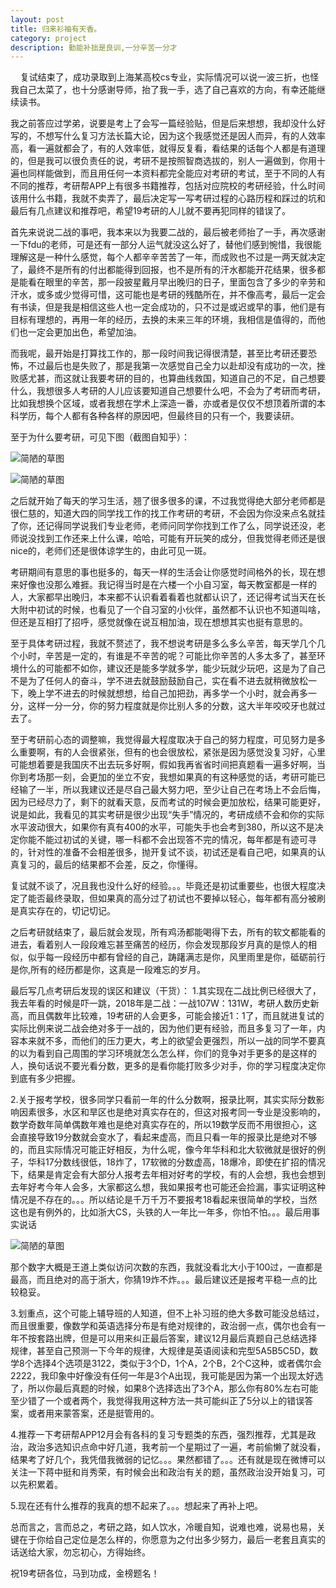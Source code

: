 ```yaml
---
layout: post
title: 归来衫袖有天香。
category: project
description: 勤能补拙是良训,一分辛苦一分才
---
```


   
   复试结束了，成功录取到上海某高校cs专业，实际情况可以说一波三折，也怪我自己太菜了，也十分感谢导师，抬了我一手，选了自己喜欢的方向，有幸还能继续读书。

   我之前答应过学弟，说要是考上了会写一篇经验贴，但是后来想想，我却没什么好写的，不想写什么复习方法长篇大论，因为这个我感觉还是因人而异，有的人效率高，看一遍就都会了，有的人效率低，就得反复看，看结果的话每个人都是有道理的，但是我可以很负责任的说，考研不是按照智商选拔的，别人一遍做到，你用十遍也同样能做到，而且用任何一本资料都完全能应对考研的考试，至于不同的人有不同的推荐，考研帮APP上有很多书籍推荐，包括对应院校的考研经验，什么时间该用什么书籍，我就不卖弄了，最后决定写一写考研过程的心路历程和踩过的坑和最后有几点建议和推荐吧，希望19考研的人儿就不要再犯同样的错误了。

   首先来说说二战的事吧，我本来以为我要二战的，最后被老师抬了一手，再次感谢一下fdu的老师，可是还有一部分人运气就没这么好了，替他们感到惋惜，我很能理解这是一种什么感觉，每个人都辛辛苦苦了一年，而成败也不过是一两天就决定了，最终不是所有的付出都能得到回报，也不是所有的汗水都能开花结果，很多都是能看在眼里的辛苦，那一段披星戴月早出晚归的日子，里面包含了多少的辛劳和汗水，或多或少觉得可惜，这可能也是考研的残酷所在，并不像高考，最后一定会有书读，但是我是相信这些人也一定会成功的，只不过是或迟或早的事，他们是有目标有理想的，再用一年的经历，去换的未来三年的环境，我相信是值得的，而他们也一定会更加出色，希望加油。


   而我呢，最开始是打算找工作的，那一段时间我记得很清楚，甚至比考研还要恐怖，不过最后也是失败了，那是我第一次感觉自己全力以赴却没有成功的一次，挫败感尤甚，而这就让我要考研的目的，也算曲线救国，知道自己的不足，自己想要什么，我想很多人考研的人儿应该要知道自己想要什么吧，不会为了考研而考研，比如我想换个区域，或者我想在学术上深造一番，亦或者是仅仅不想顶着所谓的本科学历，每个人都有各种各样的原因吧，但最终目的只有一个，我要读研。

  至于为什么要考研，可见下图（截图自知乎）：
  
![简陋的草图](https://img-blog.csdn.net/20180402161915815)

![简陋的草图](https://img-blog.csdn.net/20180402161934325)

   之后就开始了每天的学习生活，翘了很多很多的课，不过我觉得绝大部分老师都是很仁慈的，知道大四的同学找工作的找工作考研的考研，不会因为你没来点名就挂了你，还记得同学说我们专业老师，老师问同学你找到工作了么，同学说还没，老师说没找到工作还来上什么课，哈哈，可能有开玩笑的成分，但我觉得老师还是很nice的，老师们还是很体谅学生的，由此可见一斑。

   考研期间有意思的事也挺多的，每天一样的生活会让你感觉时间格外的长，现在想来好像也没那么难捱。我记得当时是在六楼一个小自习室，每天教室都是一样的人，大家都早出晚归，本来都不认识看着看着也就都认识了，还记得考试当天在长大附中初试的时候，也看见了一个自习室的小伙伴，虽然都不认识也不知道叫啥，但还是互相打了招呼，感觉就像在说互相加油，现在想想其实也挺有意思的。

   至于具体考研过程，我就不赘述了，我不想说考研是多么多么辛苦，每天学几个几个小时，辛苦是一定的，有谁是不辛苦的呢？可能比你辛苦的人多太多了，甚至环境什么的可能都不如你，建议还是能多学就多学，能少玩就少玩吧，这是为了自己不是为了任何人的奋斗，学不进去就鼓励鼓励自己，实在看不进去就稍微放松一下，晚上学不进去的时候就想想，给自己加把劲，再多学一个小时，就会再多一分，这样一分一分，你的努力程度就是你比别人多的分数，这大半年咬咬牙也就过去了。

   至于考研前心态的调整嘛，我觉得最大程度取决于自己的努力程度，可见努力是多么重要啊，有的人会很紧张，但有的也会很放松，紧张是因为感觉没复习好，心里可能想着要是我国庆不出去玩多好啊，假如我再省省时间把真题看一遍多好啊，当你到考场那一刻，会更加的坐立不安，我想如果真的有这种感觉的话，考研可能已经输了一半，所以我建议还是尽自己最大努力吧，至少让自己在考场上不会后悔，因为已经尽力了，剩下的就看天意，反而考试的时候会更加放松，结果可能更好，说是如此，我看见的其实考研是很少出现“失手”情况的，考研成绩不会和你的实际水平波动很大，如果你有真有400的水平，可能失手也会考到380，所以这不是决定你能不能过初试的关键，哪一科都不会出现答不完的情况，每年都是有迹可寻的，针对性的准备不会相差很多，抛开复试不谈，初试还是看自己吧，如果真的认真复习的，最后的结果都不会差，反之，你懂得。

   复试就不谈了，况且我也没什么好的经验。。。毕竟还是初试重要些，也很大程度决定了能否最终录取，但如果真的高分过了初试也不要掉以轻心，每年都有高分被刷是真实存在的，切记切记。

   之后考研就结束了，最后就会发现，所有鸡汤都能喝得下去，所有的软文都能看的进去，看着别人一段段难忘甚至痛苦的经历，你会发现那段岁月真的是惊人的相似，似乎每一段经历中都有曾经的自己，踌躇满志是你，风里雨里是你，砥砺前行是你,所有的经历都是你，这真是一段难忘的岁月。



最后写几点考研后发现的误区和建议（干货）：
   1.其实现在二战比例已经很大了，我去年看的时候是吓一跳，2018年是二战：一战107W：131W，考研人数历史新高，而且偶数年比较难，19考研的人会更多，可能会接近1：1了，而且就进复试的实际比例来说二战会绝对多于一战的，因为他们更有经验，而且多复习了一年，内容本来就不多，而他们的压力更大，考上的欲望会更强烈，所以一战的同学不要真的以为看到自己周围的学习环境就怎么怎么样，你们的竞争对手更多的是这样的人，换句话说不要光看分数，更多的是看你能打败多少对手，你的学习程度决定你到底有多少把握。

   2.关于报考学校，很多同学只看前一年的什么分数啊，报录比啊，其实实际分数影响因素很多，水区和旱区也是绝对真实存在的，但这对报考同一专业是没影响的，数学奇数年简单偶数年难也是绝对真实存在的，所以19数学反而不用很担心，这会直接导致19分数就会变水了，看起来虚高，而且只看一年的报录比是绝对不够的，而且实际情况可能正好相反，为什么呢，像今年华科和北大软微就是很好的例子，华科17分数线很低，18炸了，17软微的分数虚高，18爆冷，即使在扩招的情况下，结果是肯定会有大部分人报考去年相对好考的学校，有的人会想，我也会想到去年好考今年人会多，大家都这么想，我如果报考也可能还会捡漏，事实证明这种情况是不存在的。。。所以结论是千万千万不要报考18看起来很简单的学校，当然这也是有例外的，比如浙大CS，头铁的人一年比一年多，你怕不怕。。。最后用事实说话
   

![简陋的草图](https://img-blog.csdn.net/20180402151922930)


那个数字大概是王道上类似访问次数的东西，我就没看北大小于100过，一直都是最高，而且绝对的高于浙大，你猜19炸不炸。。。最后建议还是报考平稳一点的比较稳妥。

   3.划重点，这个可能上辅导班的人知道，但不上补习班的绝大多数可能没总结过，而且很重要，像数学和英语选择分布是有绝对规律的，政治弱一点，偶尔也会有一年不按套路出牌，但是可以用来纠正最后答案，建议12月最后真题自己总结选择规律，甚至自己预测一下今年的规律，大规律是英语阅读和完型5A5B5C5D，数学8个选择4个选项是3122，类似于3个D，1个A，2个B，2个C这种，或者偶尔会2222，我印象中好像没有任何一年是3个A出现，我可能是因为第一个出现太好选了，所以你最后真题的时候，如果8个选择选出了3个A，那么你有80%左右可能至少错了一个或者两个，我觉得我用这种方法一共可能纠正了5分以上的错误答案，或者用来蒙答案，还是挺管用的。

   4.推荐一下考研帮APP12月会有各科的复习专题类的东西，强烈推荐，尤其是政治，政治多选知识点命中好几道，我考前一个星期过了一遍，考前偷懒了就没看，结果考了好几个，我凭借我微弱的记忆。。。果然都错了。。。还有就是现在微博可以关注一下蒋中挺和肖秀荣，有时候会出和政治有关的题，虽然政治没开始复习，可以先积累着。

   5.现在还有什么推荐的我真的想不起来了。。。想起来了再补上吧。

   总而言之，言而总之，考研之路，如人饮水，冷暖自知，说难也难，说易也易，关键在于你给自己定位是怎么样的，你愿意为之付出多少努力，最后一老套且真实的话送给大家，勿忘初心，方得始终。

   祝19考研各位，马到功成，金榜题名！
